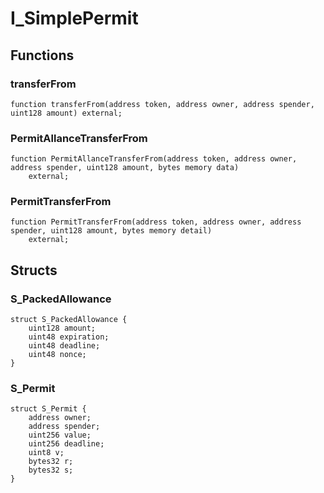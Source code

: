 # I_SimplePermit

## Functions
### transferFrom


```solidity
function transferFrom(address token, address owner, address spender, uint128 amount) external;
```

### PermitAllanceTransferFrom


```solidity
function PermitAllanceTransferFrom(address token, address owner, address spender, uint128 amount, bytes memory data)
    external;
```

### PermitTransferFrom


```solidity
function PermitTransferFrom(address token, address owner, address spender, uint128 amount, bytes memory detail)
    external;
```

## Structs
### S_PackedAllowance

```solidity
struct S_PackedAllowance {
    uint128 amount;
    uint48 expiration;
    uint48 deadline;
    uint48 nonce;
}
```

### S_Permit

```solidity
struct S_Permit {
    address owner;
    address spender;
    uint256 value;
    uint256 deadline;
    uint8 v;
    bytes32 r;
    bytes32 s;
}
```

